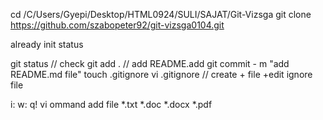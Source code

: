 cd /C/Users/Gyepi/Desktop/HTML0924/SULI/SAJAT/Git-Vizsga
git clone https://github.com/szabopeter92/git-vizsga0104.git

 already init status 

git status  // check 
git add .   // add README.add 
git commit - m "add README.md file"
touch .gitignore
vi .gitignore  // create + file +edit ignore file 

i: w: q! vi ommand
add file 
*.txt
*.doc
*.docx
*.pdf